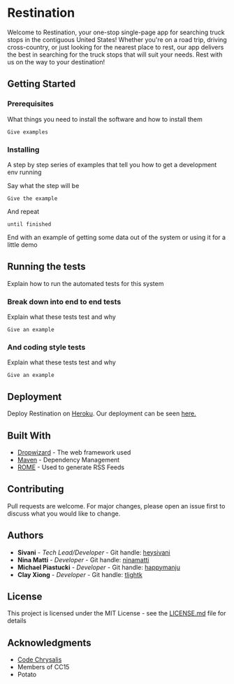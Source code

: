 # Restination

Welcome to Restination, your one-stop single-page app for searching truck stops in the contiguous United States! Whether you're on a road trip, driving cross-country, or just looking for the nearest place to rest, our app delivers the best in searching for the truck stops that will suit your needs. Rest with us on the way to your destination!

## Getting Started



### Prerequisites

What things you need to install the software and how to install them

```
Give examples
```

### Installing

A step by step series of examples that tell you how to get a development env running

Say what the step will be

```
Give the example
```

And repeat

```
until finished
```

End with an example of getting some data out of the system or using it for a little demo

## Running the tests

Explain how to run the automated tests for this system

### Break down into end to end tests

Explain what these tests test and why

```
Give an example
```

### And coding style tests

Explain what these tests test and why

```
Give an example
```

## Deployment

Deploy Restination on [Heroku](www.heroku.com). Our deployment can be seen [here.](https://restination.herokuapp.com/)

## Built With

* [Dropwizard](http://www.dropwizard.io/1.0.2/docs/) - The web framework used
* [Maven](https://maven.apache.org/) - Dependency Management
* [ROME](https://rometools.github.io/rome/) - Used to generate RSS Feeds

## Contributing
Pull requests are welcome. For major changes, please open an issue first to discuss what you would like to change.

## Authors

* **Sivani** - *Tech Lead/Developer* - Git handle: [heysivani](https://github.com/heysivani)
* **Nina Matti** - *Developer* - Git handle: [ninamatti](https://github.com/ninamatti)
* **Michael Piastucki** - *Developer* - Git handle: [happymanju](https://github.com/happymanju)
* **Clay Xiong** - *Developer* - Git handle: [tlightk](https://github.com/tlightk)

## License

This project is licensed under the MIT License - see the [LICENSE.md](LICENSE.md) file for details

## Acknowledgments

* [Code Chrysalis](https://www.codechrysalis.io/)
* Members of CC15
* Potato
